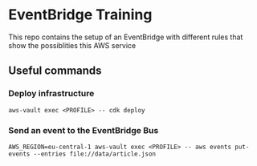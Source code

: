 # EventBridge Training

This repo contains the setup of an EventBridge with different rules that show
the possiblities this AWS service

## Useful commands
### Deploy infrastructure
`aws-vault exec <PROFILE> -- cdk deploy` 

### Send an event to the EventBridge Bus
`AWS_REGION=eu-central-1 aws-vault exec <PROFILE> -- aws events put-events --entries file://data/article.json`